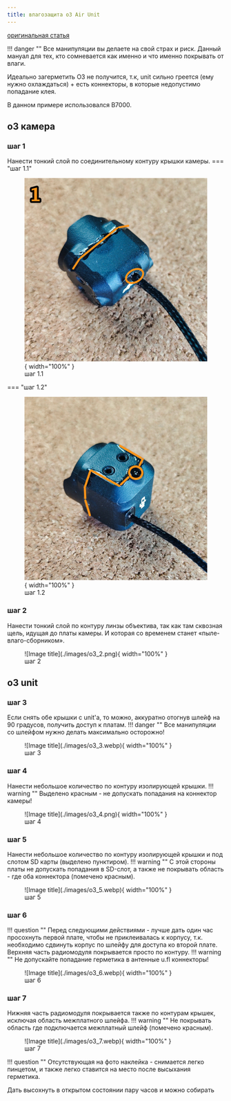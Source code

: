 ```yaml
---
title: влагозащита o3 Air Unit
---
```


<a href="https://t.me/shtarkfpv/64" target="_blank">оригинальная статья</a>

!!! danger ""
    Все манипуляции вы делаете на свой страх и риск. Данный мануал для тех, кто сомневается как именно и что именно покрывать от влаги.

Идеально загерметить О3 не получится, т.к, unit сильно греется (ему нужно охлаждаться) + есть коннекторы, в которые недопустимо попадание клея.

В данном примере использовался B7000.

## o3 камера

### шаг 1
Нанести тонкий слой по соединительному контуру крышки камеры.
=== "шаг 1.1"
    <figure markdown="span">
        ![Image title](./images/o3_1_1.webp){ width="100%" }
        <figcaption>шаг 1.1</figcaption>
    </figure>
=== "шаг 1.2"
    <figure markdown="span">
        ![Image title](./images/o3_1_2.png){ width="100%" }
        <figcaption>шаг 1.2</figcaption>
    </figure>
### шаг 2
Нанести тонкий слой по контуру линзы объектива, так как там сквозная щель, идущая до платы камеры. И которая со временем станет «пыле-влаго-сборником».
<figure markdown="span">
    ![Image title](./images/o3_2.png){ width="100%" }
    <figcaption>шаг 2</figcaption>
</figure>

## o3 unit
### шаг 3
Если снять обе крышки с unit'a, то можно, аккуратно отогнув шлейф на 90 градусов, получить доступ к платам.
!!! danger ""
    Все манипуляции со шлейфом нужно делать максимально осторожно!
<figure markdown="span">
    ![Image title](./images/o3_3.webp){ width="100%" }
    <figcaption>шаг 3</figcaption>
</figure>

### шаг 4
Нанести небольшое количество по контуру изолирующей крышки.
!!! warning ""
    Выделено красным - не допускать попадания на коннектор камеры!
<figure markdown="span">
    ![Image title](./images/o3_4.png){ width="100%" }
    <figcaption>шаг 4</figcaption>
</figure>

### шаг 5
Нанести небольшое количество по контуру изолирующей крышки и под слотом SD карты (выделено пунктиром).
!!! warning ""
    С этой стороны платы не допускать попадания в SD-слот, а также не покрывать область - где оба коннектора (помечено красным).
<figure markdown="span">
    ![Image title](./images/o3_5.webp){ width="100%" }
    <figcaption>шаг 5</figcaption>
</figure>

### шаг 6
!!! question ""
    Перед следующими действиями - лучше дать один час просохнуть первой плате, чтобы не приклеивалась к корпусу, т.к. необходимо сдвинуть корпус по шлейфу для доступа ко второй плате.
Верхняя часть радиомодуля покрывается просто по контуру.
!!! warning ""
    Не допускайте попадание герметика в антенные u.fl коннекторы!
<figure markdown="span">
    ![Image title](./images/o3_6.webp){ width="100%" }
    <figcaption>шаг 6</figcaption>
</figure>

### шаг 7
Нижняя часть радиомодуля покрывается также по контурам крышек, исключая область межплатного шлейфа.
!!! warning ""
    Не покрывать область где подключается межплатный шлейф (помечено красным).
<figure markdown="span">
    ![Image title](./images/o3_7.webp){ width="100%" }
    <figcaption>шаг 7</figcaption>
</figure>

!!! question ""
    Отсутствующая на фото наклейка - снимается легко пинцетом, и также легко ставится на место после высыхания герметика.

Дать высохнуть в открытом состоянии пару часов и можно собирать